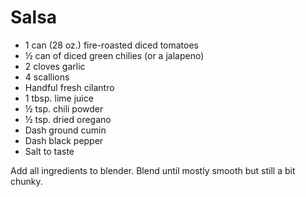 # Salsa

- 1 can (28 oz.) fire-roasted diced tomatoes
- ½ can of diced green chilies (or a jalapeno)
- 2 cloves garlic
- 4 scallions
- Handful fresh cilantro
- 1 tbsp. lime juice
- ½ tsp. chili powder
- ½ tsp. dried oregano
- Dash ground cumin
- Dash black pepper
- Salt to taste

Add all ingredients to blender. Blend until mostly smooth but still a bit chunky.
